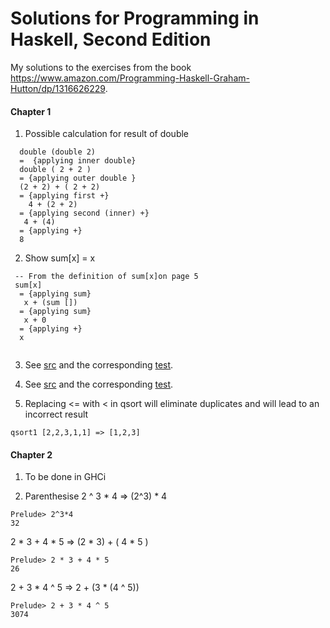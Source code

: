 # Solutions for Programming in Haskell, Second Edition

My solutions to the exercises from the book https://www.amazon.com/Programming-Haskell-Graham-Hutton/dp/1316626229.

#### Chapter 1 

1. Possible calculation for result of double
```
  double (double 2)
  =  {applying inner double}
  double ( 2 + 2 )
  = {applying outer double }
  (2 + 2) + ( 2 + 2)
  = {applying first +}
    4 + (2 + 2)
  = {applying second (inner) +}
   4 + (4)
  = {applying +}
  8
```

2. Show sum[x] = x
```
 -- From the definition of sum[x]on page 5
 sum[x]
  = {applying sum}
   x + (sum [])
  = {applying sum}
   x + 0
  = {applying +}
  x
 
```

3. See [src](https://github.com/amitdawle/hutton/blob/master/solutions/src/Chapter1.hs) and the corresponding [test](https://github.com/amitdawle/hutton/blob/master/solutions/test/Chapter1Spec.hs).

4. See [src](https://github.com/amitdawle/hutton/blob/master/solutions/src/Chapter1.hs) and the corresponding [test](https://github.com/amitdawle/hutton/blob/master/solutions/test/Chapter1Spec.hs).

5. Replacing <= with < in qsort will eliminate duplicates and will lead to an incorrect result
```
qsort1 [2,2,3,1,1] => [1,2,3]
```

#### Chapter 2
1. To be done in GHCi

2. Parenthesise
2 ^ 3 * 4 => (2^3) * 4
```
Prelude> 2^3*4 
32
```
2 * 3 + 4 * 5 => (2 * 3) + ( 4 * 5 )
```
Prelude> 2 * 3 + 4 * 5 
26
```
2 + 3 * 4 ^ 5 => 2 + (3 * (4 ^ 5))
```
Prelude> 2 + 3 * 4 ^ 5
3074
```





